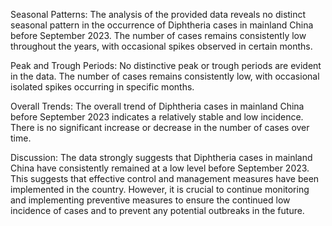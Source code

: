 Seasonal Patterns: The analysis of the provided data reveals no distinct seasonal pattern in the occurrence of Diphtheria cases in mainland China before September 2023. The number of cases remains consistently low throughout the years, with occasional spikes observed in certain months.

Peak and Trough Periods: No distinctive peak or trough periods are evident in the data. The number of cases remains consistently low, with occasional isolated spikes occurring in specific months.

Overall Trends: The overall trend of Diphtheria cases in mainland China before September 2023 indicates a relatively stable and low incidence. There is no significant increase or decrease in the number of cases over time.

Discussion: The data strongly suggests that Diphtheria cases in mainland China have consistently remained at a low level before September 2023. This suggests that effective control and management measures have been implemented in the country. However, it is crucial to continue monitoring and implementing preventive measures to ensure the continued low incidence of cases and to prevent any potential outbreaks in the future.